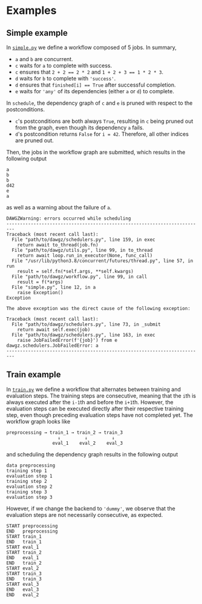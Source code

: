 # Examples

## Simple example

In [`simple.py`](simple.py) we define a workflow composed of 5 jobs. In summary,

* `a` and `b` are concurrent.
* `c` waits for `a` to complete with success.
* `c` ensures that `2 + 2 == 2 * 2` and `1 + 2 + 3 == 1 * 2 * 3`.
* `d` waits for `b` to complete with `'success'`.
* `d` ensures that `finished[i] == True` after successful completion.
* `e` waits for `'any'` of its dependencies (either `a` or `d`) to complete.

In `schedule`, the dependency graph of `c` and `e` is pruned with respect to the postconditions.

* `c`'s postconditions are both always `True`, resulting in `c` being pruned out from the graph, even though its dependency `a` fails.
* `d`'s postcondition returns `False` for `i = 42`. Therefore, all other indices are pruned out.

Then, the jobs in the workflow graph are submitted, which results in the following output

```
a
b
b
d42
e
a
```

as well as a warning about the failure of `a`.

```
DAWGZWarning: errors occurred while scheduling
-------------------------------------------------------------------------
Traceback (most recent call last):
  File "path/to/dawgz/schedulers.py", line 159, in exec
    return await to_thread(job.fn)
  File "path/to/dawgz/utils.py", line 99, in to_thread
    return await loop.run_in_executor(None, func_call)
  File "/usr/lib/python3.8/concurrent/futures/thread.py", line 57, in run
    result = self.fn(*self.args, **self.kwargs)
  File "path/to/dawgz/workflow.py", line 99, in call
    result = f(*args)
  File "simple.py", line 12, in a
    raise Exception()
Exception

The above exception was the direct cause of the following exception:

Traceback (most recent call last):
  File "path/to/dawgz/schedulers.py", line 73, in _submit
    return await self.exec(job)
  File "path/to/dawgz/schedulers.py", line 163, in exec
    raise JobFailedError(f'{job}') from e
dawgz.schedulers.JobFailedError: a
-------------------------------------------------------------------------
```

## Train example

In [`train.py`](train.py) we define a workflow that alternates between training and evaluation steps. The training steps are consecutive, meaning that the `i`th is always executed after the `i-1`th and before the `i+1`th. However, the evaluation steps can be executed directly after their respective training step, even though preceding
evaluation steps have not completed yet. The workflow graph looks like

```
preprocessing → train_1 → train_2 → train_3
                   ↓         ↓         ↓
                 eval_1    eval_2    eval_3
```

and scheduling the dependency graph results in the following output

```
data preprocessing
training step 1
evaluation step 1
training step 2
evaluation step 2
training step 3
evaluation step 3
```

However, if we change the backend to `'dummy'`, we observe that the evaluation steps are not necessarily consecutive, as expected.

```
START preprocessing
END   preprocessing
START train_1
END   train_1
START eval_1
START train_2
END   eval_1
END   train_2
START eval_2
START train_3
END   train_3
START eval_3
END   eval_3
END   eval_2
```
